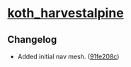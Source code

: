 # [koth_harvestalpine](https://tf2maps.net/threads/harvest-alpine.33047/)

## Changelog

* Added initial nav mesh. ([91fe208c](https://github.com/WhyIsEvery4thYearAlwaysBad/SourceNavMeshOverhauls/commit/9fddc85aa04f069703e5fdf2acd2124671309eb2))
